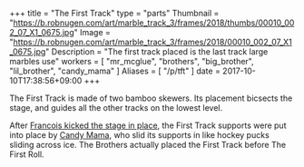 +++
title = "The First Track"
type = "parts"
Thumbnail = "https://b.robnugen.com/art/marble_track_3/frames/2018/thumbs/00010_002_07_X1_0675.jpg"
Image = "https://b.robnugen.com/art/marble_track_3/frames/2018/00010_002_07_X1_0675.jpg"
Description = "The first track placed is the last track large marbles use"
workers = [
    "mr_mcglue",
	"brothers",
	"big_brother",
	"lil_brother",
	"candy_mama"
]
Aliases = [
  "/p/tft"
]
date = 2017-10-10T17:38:56+09:00
+++

The First Track is made of two bamboo skewers.  Its placement bicsects the stage, and guides all the other tracks on the lowest level.

After [Francois kicked the stage in place](/episode/2017/september/francois-kicked-the-stage-into-place/), the First Track supports were put into place by [Candy Mama](/workers/candy_mama/), who slid its supports in like hockey pucks sliding across ice.  The Brothers actually placed the First Track before The First Roll.
